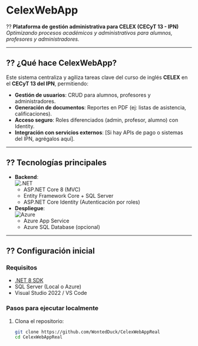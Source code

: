 # CelexWebApp  
?? **Plataforma de gestión administrativa para CELEX (CECyT 13 - IPN)**  
*Optimizando procesos académicos y administrativos para alumnos, profesores y administradores.*  

---

## ?? **¿Qué hace CelexWebApp?**  
Este sistema centraliza y agiliza tareas clave del curso de inglés **CELEX** en el **CECyT 13 del IPN**, permitiendo:  
- **Gestión de usuarios**: CRUD para alumnos, profesores y administradores.  
- **Generación de documentos**: Reportes en PDF (ej: listas de asistencia, calificaciones).  
- **Acceso seguro**: Roles diferenciados (admin, profesor, alumno) con Identity.  
- **Integración con servicios externos**: [Si hay APIs de pago o sistemas del IPN, agrégalos aquí].  

---

## ?? **Tecnologías principales**  
- **Backend**:  
  ![.NET](https://img.shields.io/badge/.NET-8-%23512bd4)  
  - ASP.NET Core 8 (MVC)  
  - Entity Framework Core + SQL Server  
  - ASP.NET Core Identity (Autenticación por roles)  
- **Despliegue**:  
  ![Azure](https://img.shields.io/badge/Azure-%230072C6?logo=microsoft-azure)  
  - Azure App Service  
  - Azure SQL Database (opcional)  

---

## ?? **Configuración inicial**  

### **Requisitos**  
- [.NET 8 SDK](https://dotnet.microsoft.com/download/dotnet/8.0)  
- SQL Server (Local o Azure)  
- Visual Studio 2022 / VS Code  

### **Pasos para ejecutar localmente**  
1. Clona el repositorio:  
   ```bash
   git clone https://github.com/WontedDuck/CelexWebAppReal
   cd CelexWebAppReal
